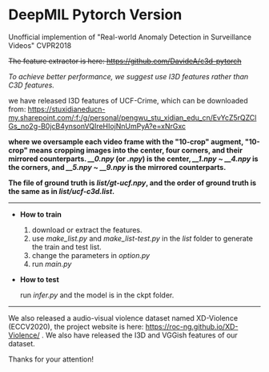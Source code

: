 # DeepMIL Pytorch Version

Unofficial implemention of "Real-world Anomaly Detection in Surveillance Videos" CVPR2018

~~The feature extractor is here: https://github.com/DavideA/c3d-pytorch~~

*To achieve better performance, we suggest use I3D features rather than C3D features.*

we have released I3D features of UCF-Crime, which can be downloaded from: https://stuxidianeducn-my.sharepoint.com/:f:/g/personal/pengwu_stu_xidian_edu_cn/EvYcZ5rQZClGs_no2g-B0jcB4ynsonVQIreHIojNnUmPyA?e=xNrGxc

**where we oversample each video frame with the "10-crop" augment, "10-crop" means cropping images into the center, four corners, and their mirrored counterparts. *__0.npy* (or *.npy*) is the center, *__1.npy* ~ *__4.npy* is the corners, and *__5.npy* ~ *__9.npy* is the mirrored counterparts.**

**The file of ground truth is *list/gt-ucf.npy*, and the order of ground truth is the same as in *list/ucf-c3d.list*.**

---

- **How to train**

  1. download or extract the features.
  2. use *make_list.py* and *make_list-test.py* in the *list* folder to generate the train and test list.
  3. change the parameters in *option.py*
  4. run *main.py*

- **How to test**

  run *infer.py* and the model is in the ckpt folder.

---

We also released a audio-visual violence dataset named XD-Violence (ECCV2020), the project website is here: https://roc-ng.github.io/XD-Violence/ . We also have released the I3D and VGGish features of our dataset. 

Thanks for your attention!
